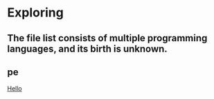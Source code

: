 # Exploring
The file list consists of multiple programming languages, and its birth is unknown.
---
pe
---
[Hello](https://www.aiepn.com/hello/)
